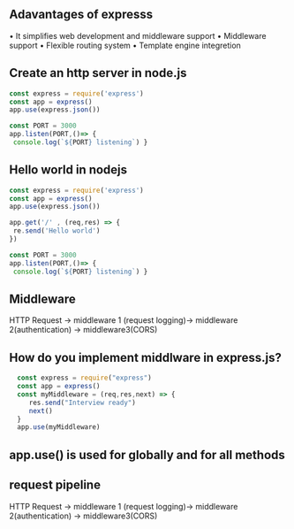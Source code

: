 ## Adavantages of expresss
• It simplifies web development and middleware support
• Middleware support
• Flexible routing system
• Template engine integretion

## Create an http server in node.js

``` Javascript
const express = require('express')
const app = express()
app.use(express.json())

const PORT = 3000
app.listen(PORT,()=> {
 console.log(`${PORT} listening`) }
 ```


## Hello world in nodejs

``` Javascript
const express = require('express')
const app = express()
app.use(express.json())

app.get('/' , (req,res) => {
 re.send('Hello world')
})

const PORT = 3000
app.listen(PORT,()=> {
 console.log(`${PORT} listening`) }

 ```

 ## Middleware

 HTTP Request -> middleware 1 (request logging)-> middleware 2(authentication) -> middleware3(CORS)

 ## How do you implement middlware in express.js?

 ``` Javascript
   const express = require("express")
   const app = express()
   const myMiddleware = (req,res,next) => {
      res.send("Interview ready")
      next()
   }
   app.use(myMiddleware)
 ```

## app.use() is used for globally and for all methods

## request pipeline

 HTTP Request -> middleware 1 (request logging)-> middleware 2(authentication) -> middleware3(CORS)

























